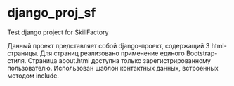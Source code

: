 # django_proj_sf
 Test django project for SkillFactory

Данный проект представляет собой django-проект, содержащий 3 html-страницы.
Для страниц реализовано применение единого Bootstrap-стиля. Страница about.html доступна только зарегистрированному пользователю.
Использован шаблон контактных данных, встроенных методом include.